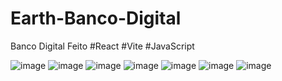 # Earth-Banco-Digital
Banco Digital Feito
 #React
 #Vite
 #JavaScript
 
![image](https://user-images.githubusercontent.com/102733869/202468124-026c2563-0fd2-4d86-a8fd-f685a81bc64a.png)
![image](https://user-images.githubusercontent.com/102733869/202471080-b21d5202-5031-435c-8cdc-930700f8d946.png)
![image](https://user-images.githubusercontent.com/102733869/202471365-72b8fde1-3280-452b-8893-3fe3f37fe5d7.png)
![image](https://user-images.githubusercontent.com/102733869/202471574-712e6196-59fb-47db-9b27-6f97450d05ad.png)
![image](https://user-images.githubusercontent.com/102733869/202471775-23ba0b94-cd74-416b-b966-14b02ca9a3bf.png)
![image](https://user-images.githubusercontent.com/102733869/202472029-65cdf09b-6f3e-452c-8e3d-39ff2dc40bd2.png)
![image](https://user-images.githubusercontent.com/102733869/202472335-0227f138-803a-4332-bc2a-c1b868aa9ac1.png)









